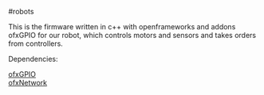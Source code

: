 #robots

This is the firmware written in c++ with openframeworks and addons ofxGPIO for our robot, which controls motors and sensors and takes orders from controllers.

Dependencies:

<a href="https://github.com/kashimAstro/ofxGPIO">ofxGPIO</a><br>
<a href="http://openframeworks.cc/documentation/ofxNetwork/">ofxNetwork</a>
